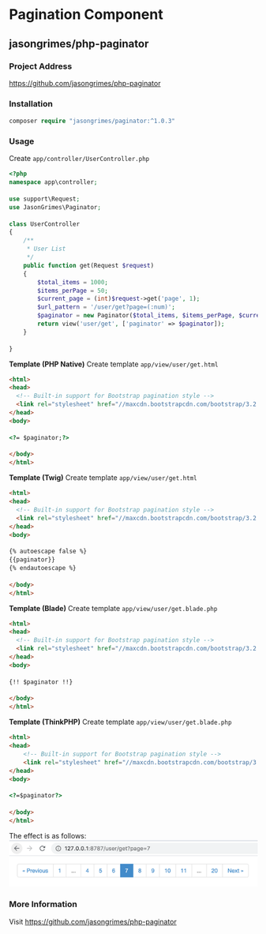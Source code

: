 # Pagination Component

## jasongrimes/php-paginator

### Project Address

https://github.com/jasongrimes/php-paginator
  
### Installation

```php
composer require "jasongrimes/paginator:^1.0.3"
```
  
### Usage

Create `app/controller/UserController.php`
```php
<?php
namespace app\controller;

use support\Request;
use JasonGrimes\Paginator;

class UserController
{
    /**
     * User List
     */
    public function get(Request $request)
    {
        $total_items = 1000;
        $items_perPage = 50;
        $current_page = (int)$request->get('page', 1);
        $url_pattern = '/user/get?page=(:num)';
        $paginator = new Paginator($total_items, $items_perPage, $current_page, $url_pattern);
        return view('user/get', ['paginator' => $paginator]);
    }
    
}
```
**Template (PHP Native)**
Create template `app/view/user/get.html`
```html
<html>
<head>
  <!-- Built-in support for Bootstrap pagination style -->
  <link rel="stylesheet" href="//maxcdn.bootstrapcdn.com/bootstrap/3.2.0/css/bootstrap.min.css">
</head>
<body>

<?= $paginator;?>

</body>
</html>
```

**Template (Twig)**
Create template `app/view/user/get.html`
```html
<html>
<head>
  <!-- Built-in support for Bootstrap pagination style -->
  <link rel="stylesheet" href="//maxcdn.bootstrapcdn.com/bootstrap/3.2.0/css/bootstrap.min.css">
</head>
<body>

{% autoescape false %}
{{paginator}}
{% endautoescape %}

</body>
</html>
```

**Template (Blade)**
Create template `app/view/user/get.blade.php`
```html
<html>
<head>
  <!-- Built-in support for Bootstrap pagination style -->
  <link rel="stylesheet" href="//maxcdn.bootstrapcdn.com/bootstrap/3.2.0/css/bootstrap.min.css">
</head>
<body>

{!! $paginator !!}

</body>
</html>
```

**Template (ThinkPHP)**
Create template `app/view/user/get.blade.php`
```html
<html>
<head>
    <!-- Built-in support for Bootstrap pagination style -->
    <link rel="stylesheet" href="//maxcdn.bootstrapcdn.com/bootstrap/3.2.0/css/bootstrap.min.css">
</head>
<body>

<?=$paginator?>

</body>
</html>
```

The effect is as follows:
![](img/paginator.png)
  
### More Information

Visit https://github.com/jasongrimes/php-paginator